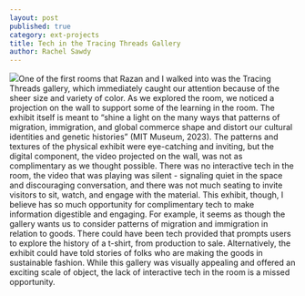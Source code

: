 ```yaml
---
layout: post
published: true
category: ext-projects
title: Tech in the Tracing Threads Gallery
author: Rachel Sawdy
---
```

![]({{site.baseurl}}/assets/573BF2C0-0624-4C10-B6D1-0A6A7622FDB9.jpeg)One of the first rooms that Razan and I walked into was the Tracing Threads gallery, which immediately caught our attention because of the sheer size and variety of color. As we explored the room, we noticed a projection on the wall to support some of the learning in the room. The exhibit itself is meant to “shine a light on the many ways that patterns of migration, immigration, and global commerce shape and distort our cultural identities and genetic histories” (MIT Museum, 2023). The patterns and textures of the physical exhibit were eye-catching and inviting, but the digital component, the video projected on the wall, was not as complimentary as we thought possible. There was no interactive tech in the room, the video that was playing was silent - signaling quiet in the space and discouraging conversation, and there was not much seating to invite visitors to sit, watch, and engage with the material. This exhibit, though, I believe has so much opportunity for complimentary tech to make information digestible and engaging. For example, it seems as though the gallery wants us to consider patterns of migration and immigration in relation to goods. There could have been tech provided that prompts users to explore the history of a t-shirt, from production to sale. Alternatively, the exhibit could have told stories of folks who are making the goods in sustainable fashion. While this gallery was visually appealing and offered an exciting scale of object, the lack of interactive tech in the room is a missed opportunity.
